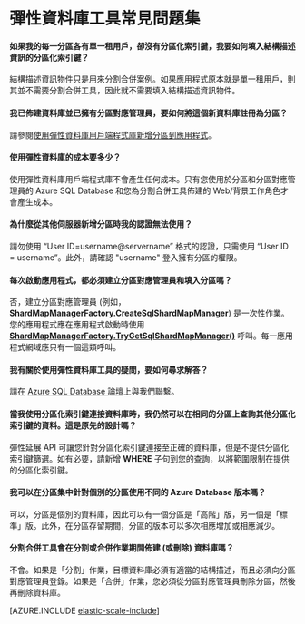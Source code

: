 <properties 
	pageTitle="Azure SQL 彈性延展常見問題集" 
	description="有關 Azure SQL Database 彈性延展的常見問題集。" 
	services="sql-database" 
	documentationCenter="" 
	manager="jeffreyg" 
	authors="sidneyh" 
	editor=""/>

<tags 
	ms.service="sql-database" 
	ms.workload="sql-database" 
	ms.tgt_pltfrm="na" 
	ms.devlang="na" 
	ms.topic="article" 
	ms.date="04/17/2015" 
	ms.author="sidneyh"/>

# 彈性資料庫工具常見問題集 

#### 如果我的每一分區各有單一租用戶，卻沒有分區化索引鍵，我要如何填入結構描述資訊的分區化索引鍵？
結構描述資訊物件只是用來分割合併案例。如果應用程式原本就是單一租用戶，則其並不需要分割合併工具，因此就不需要填入結構描述資訊物件。

#### 我已佈建資料庫並已擁有分區對應管理員，要如何將這個新資料庫註冊為分區？
請參閱[使用彈性資料庫用戶端程式庫新增分區到應用程式](sql-database-elastic-scale-add-a-shard.md)。

#### 使用彈性資料庫的成本要多少？
使用彈性資料庫用戶端程式庫不會產生任何成本。只有您使用於分區和分區對應管理員的 Azure SQL Database 和您為分割合併工具佈建的 Web/背景工作角色才會產生成本。

#### 為什麼從其他伺服器新增分區時我的認證無法使用？
請勿使用 “User ID=username@servername” 格式的認證，只需使用 “User ID = username”。此外，請確認 "username" 登入擁有分區的權限。

#### 每次啟動應用程式，都必須建立分區對應管理員和填入分區嗎？
否，建立分區對應管理員 (例如，**[ShardMapManagerFactory.CreateSqlShardMapManager](http://msdn.microsoft.com/library/azure/microsoft.azure.sqldatabase.elasticscale.shardmanagement.shardmapmanagerfactory.createsqlshardmapmanager.aspx)**) 是一次性作業。您的應用程式應在應用程式啟動時使用 **[ShardMapManagerFactory.TryGetSqlShardMapManager()](http://msdn.microsoft.com/library/azure/microsoft.azure.sqldatabase.elasticscale.shardmanagement.shardmapmanagerfactory.trygetsqlshardmapmanager.aspx)** 呼叫。每一應用程式網域應只有一個這類呼叫。

#### 我有關於使用彈性資料庫工具的疑問，要如何尋求解答？ 
請在 [Azure SQL Database 論壇](https://social.msdn.microsoft.com/forums/azure/home?forum=ssdsgetstarted)上與我們聯繫。

#### 當我使用分區化索引鍵連接資料庫時，我仍然可以在相同的分區上查詢其他分區化索引鍵的資料。這是原先的設計嗎？
彈性延展 API 可讓您針對分區化索引鍵連接至正確的資料庫，但是不提供分區化索引鍵篩選。如有必要，請新增 **WHERE** 子句到您的查詢，以將範圍限制在提供的分區化索引鍵。

#### 我可以在分區集中針對個別的分區使用不同的 Azure Database 版本嗎？
可以，分區是個別的資料庫，因此可以有一個分區是「高階」版，另一個是「標準」版。此外，在分區存留期間，分區的版本可以多次相應增加或相應減少。

#### 分割合併工具會在分割或合併作業期間佈建 (或刪除) 資料庫嗎？ 
不會。如果是「分割」作業，目標資料庫必須有適當的結構描述，而且必須向分區對應管理員登錄。如果是「合併」作業，您必須從分區對應管理員刪除分區，然後再刪除資料庫。

[AZURE.INCLUDE [elastic-scale-include](../../includes/elastic-scale-include.md)]
 

<!---HONumber=62-->